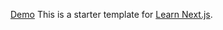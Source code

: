 [Demo](https://nextjs-blog-sigma-woad.vercel.app/)
This is a starter template for [Learn Next.js](https://nextjs.org/learn).
